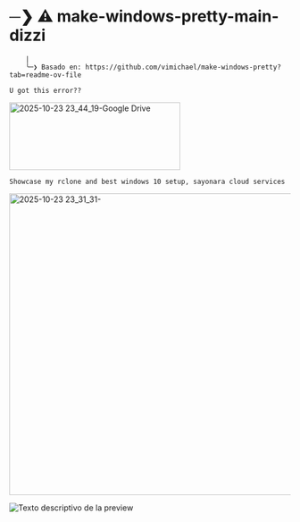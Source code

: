 # ─❯ ⚠ make-windows-pretty-main-dizzi
        |
        ╰─❯ Basado en: https://github.com/vimichael/make-windows-pretty?tab=readme-ov-file

```U got this error??```

<img width="306" height="121" alt="2025-10-23 23_44_19-Google Drive" src="https://github.com/user-attachments/assets/18be57ad-89d6-4154-9757-abba0a75647e" />


```Showcase my rclone and best windows 10 setup, sayonara cloud services```

<img width="960" height="540" alt="2025-10-23 23_31_31-" src="https://github.com/user-attachments/assets/7d3ac9ea-b0b7-4131-9c45-df95ab73148a" />



![Texto descriptivo de la preview](https://github.com/user-attachments/assets/485ce47b-12e4-45ba-b751-1590cbcfe687)
